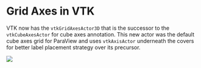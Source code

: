 # Grid Axes in VTK

VTK now has the `vtkGridAxesActor3D` that is the successor to the `vtkCubeAxesActor` for cube axes
annotation. This new actor was the default cube axes grid for ParaView and uses `vtkAxisActor`
underneath the covers for better label placement strategy over its precursor.

![](https://vtk.org/files/ExternalData/SHA512/70e9ad194620080a3f194edf08a8b726af2d39f019b61169a66a07a7ff71024bfefa9b0919dac0924e637169564ef0d11d50c31c0e318e72b3df9e2ca459d433)
